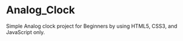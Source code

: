 # Analog_Clock
Simple Analog clock project for Beginners by using HTML5, CSS3, and JavaScript only.
